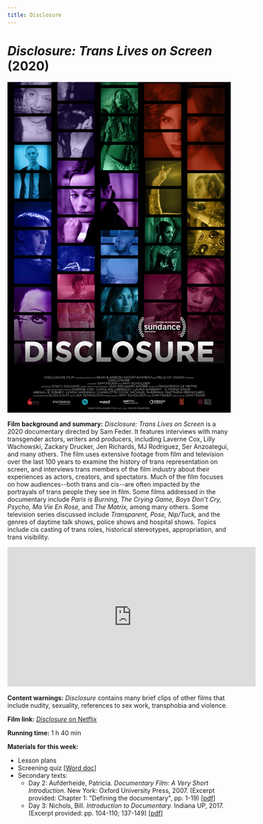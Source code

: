 ```yaml
---
title: Disclosure
---
```

# *Disclosure: Trans Lives on Screen* (2020)

<a href="/modules/unit 3: documentary/disclosure.jpg">
<img src="/modules/unit 3: documentary/disclosure.jpg" class="poster">
</a>

**Film background and summary:** *Disclosure: Trans Lives on Screen* is a 2020 documentary directed by Sam Feder. It features interviews with many transgender actors, writers and producers, including Laverne Cox, Lilly Wachowski, Zackary Drucker, Jen Richards, MJ Rodriguez, Ser Anzoategui, and many others. The film uses extensive footage from film and television over the last 100 years to examine the history of trans representation on screen, and interviews trans members of the film industry about their experiences as actors, creators, and spectators. Much of the film focuses on how audiences--both trans and cis--are often impacted by the portrayals of trans people they see in film. Some films addressed in the documentary include *Paris is Burning,* *The Crying Game,* *Boys Don't Cry,* *Psycho,* *Ma Vie En Rose,* and *The Matrix,* among many others. Some television series discussed include *Transparent,* *Pose,* *Nip/Tuck,* and the genres of daytime talk shows, police shows and hospital shows. Topics include cis casting of trans roles, historical stereotypes, appropriation, and trans visibility.

<div class="video-container">
<iframe width="560" height="315" src="https://www.youtube.com/embed/2eF4m5AJhpA" frameborder="0" allow="accelerometer; autoplay; clipboard-write; encrypted-media; gyroscope; picture-in-picture" allowfullscreen></iframe>
</div>

**Content warnings:** *Disclosure* contains many brief clips of other films that include nudity, sexuality, references to sex work, transphobia and violence.

**Film link:** [*Disclosure* on Netflix](https://www.netflix.com/watch/81284247?trackId=13752289&tctx=0%2C0%2Cc52788b3e7134c279c86d6bb968bf169db8c2c48%3A7e15f0ee95e1636836223efbf3f0334f91377b42%2Cc52788b3e7134c279c86d6bb968bf169db8c2c48%3A7e15f0ee95e1636836223efbf3f0334f91377b42%2Cunknown%2C)

**Running time:** 1 h 40 min

**Materials for this week:**
* Lesson plans
* Screening quiz [<a href="/modules/unit 3: documentary/Disclosure Quiz.docx" download>Word doc</a>]
* Secondary texts:
    * Day 2: Aufderheide, Patricia. *Documentary Film: A Very Short Introduction.* New York: Oxford University Press, 2007. (Excerpt provided: Chapter 1: "Defining the documentary", pp. 1-19) [<a href="/modules/unit 3: documentary/Defining the Documentary.pdf" download>pdf</a>]
    * Day 3: Nichols, Bill. *Introduction to Documentary.* Indiana UP, 2017. (Excerpt provided: pp. 104-110; 137-149) [<a href="/modules/unit 3: documentary/Nichols Introduction to Documentary.pdf" download>pdf</a>]
